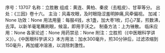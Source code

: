 序号：13707
名称：立胜散
组成：黄连、黄柏、秦皮（去粗皮）、甘草等分。
出处：《三因》卷十六。
主治：风毒攻眼，及时眼隐涩羞明肿痛,风牵偏视。
加减：None
功效：None
用法用量：每服4钱，水1盏，加大枣1枚，灯心7茎，煎数沸，去滓。以新羊毫笔蘸刷眼，候温，即用手沃之。
制备方法：上为锉散。
临床应用：None
各家论述：None
用药禁忌：None
附注：立胜煎（《中医眼科学讲义》）。《中医眼科学讲义》本方用法：加水300毫升，煎30分钟后，过滤浓缩到150毫升，再加缓冲溶液，以消除刺激性。
